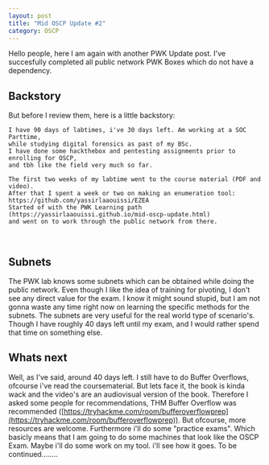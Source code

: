 ```yaml
---
layout: post
title: "Mid OSCP Update #2"
category: OSCP
---
```


Hello people, here I am again with another PWK Update post. I've succesfully completed all public network PWK Boxes which do not have a dependency.

## Backstory

But before I review them, here is a little backstory:

    I have 90 days of labtimes, i've 30 days left. Am working at a SOC Parttime, 
    while studying digital forensics as past of my BSc. 
    I have done some hackthebox and pentesting assignments prior to enrolling for OSCP, 
    and tbh like the field very much so far.
    
    The first two weeks of my labtime went to the course material (PDF and video). 
    After that I spent a week or two on making an enumeration tool: https://github.com/yassirlaaouissi/EZEA
    Started of with the PWK Learning path (https://yassirlaaouissi.github.io/mid-oscp-update.html) 
    and went on to work through the public network from there.

&#x200B;

## Subnets

The PWK lab knows some subnets which can be obtained while doing the public network. Even though I like the idea of training for pivoting, I don't see any direct value for the exam. I know it might sound stupid, but I am not gonna waste any time right now on learning the specific methods for the subnets. The subnets are very useful for the real world type of scenario's. Though I have roughly 40 days left until my exam, and I would rather spend that time on something else.

## Whats next

Well, as I've said, around 40 days left. I still have to do Buffer Overflows, ofcourse i've read the coursematerial. But lets face it, the book is kinda wack and the video's are an audiovisual version of the book. Therefore I asked some people for recommendations, THM Buffer Overflow was recommended ([https://tryhackme.com/room/bufferoverflowprep](https://tryhackme.com/room/bufferoverflowprep)). But ofcourse, more resources are welcome. Furthermore i'll do some "practice exams". Which basicly means that I am going to do some machines that look like the OSCP Exam. Maybe i'll do some work on my tool. i'll see how it goes. To be continued........

